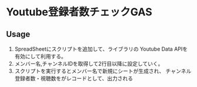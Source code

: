 # Youtube登録者数チェックGAS
## Usage
1. SpreadSheetにスクリプトを追加して、ライブラリの
Youtube Data APIを有効にして利用する。 
2. メンバー名,チャンネルIDを取得して2行目以降に設定していく。
3. スクリプトを実行するとメンバー名で新規にシートが生成され、
チャンネル登録者数・視聴数をがレコードとして、出力される
 

